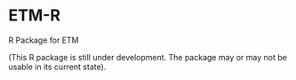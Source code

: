 # ETM-R
R Package for ETM

(This R package is still under development.  The package may or may not be usable in its current state).
